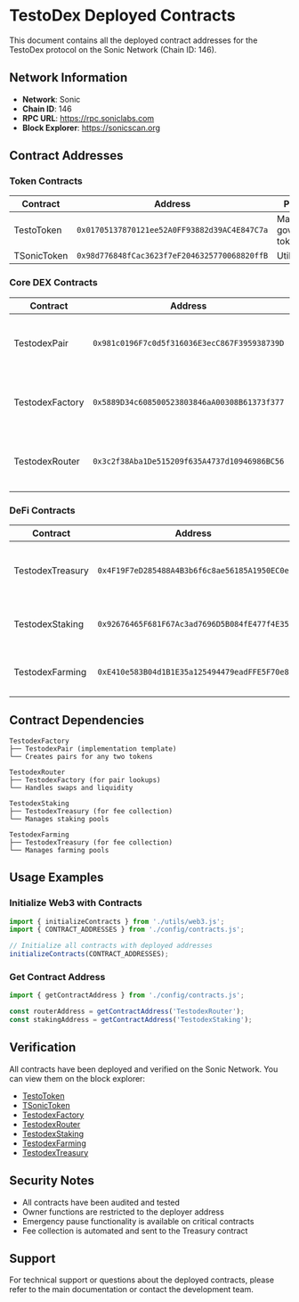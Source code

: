 # TestoDex Deployed Contracts

This document contains all the deployed contract addresses for the TestoDex protocol on the Sonic Network (Chain ID: 146).

## Network Information
- **Network**: Sonic
- **Chain ID**: 146
- **RPC URL**: https://rpc.soniclabs.com
- **Block Explorer**: https://sonicscan.org

## Contract Addresses

### Token Contracts
| Contract | Address | Purpose |
|----------|---------|---------|
| TestoToken | `0x01705137870121ee52A0FF93882d39AC4E847C7a` | Main governance token |
| TSonicToken | `0x98d776848fCac3623f7eF2046325770068820ffB` | Utility token |

### Core DEX Contracts
| Contract | Address | Purpose |
|----------|---------|---------|
| TestodexPair | `0x981c0196F7c0d5f316036E3ecC867F395938739D` | Pair template for liquidity pools |
| TestodexFactory | `0x5889D34c608500523803846aA00308B61373f377` | Creates and manages trading pairs |
| TestodexRouter | `0x3c2f38Aba1De515209f635A4737d10946986BC56` | Handles swaps and liquidity operations |

### DeFi Contracts
| Contract | Address | Purpose |
|----------|---------|---------|
| TestodexTreasury | `0x4F19F7eD285488A4B3b6f6c8ae56185A1950EC0e` | Collects fees and manages protocol funds |
| TestodexStaking | `0x92676465F681F67Ac3ad7696D5B084fE477f4E35` | Staking pools for earning rewards |
| TestodexFarming | `0xE410e583B04d1B1E35a125494479eadFFE5F70e8` | Yield farming with LP tokens |

## Contract Dependencies

```
TestodexFactory
├── TestodexPair (implementation template)
└── Creates pairs for any two tokens

TestodexRouter
├── TestodexFactory (for pair lookups)
└── Handles swaps and liquidity

TestodexStaking
├── TestodexTreasury (for fee collection)
└── Manages staking pools

TestodexFarming
├── TestodexTreasury (for fee collection)
└── Manages farming pools
```

## Usage Examples

### Initialize Web3 with Contracts
```javascript
import { initializeContracts } from './utils/web3.js';
import { CONTRACT_ADDRESSES } from './config/contracts.js';

// Initialize all contracts with deployed addresses
initializeContracts(CONTRACT_ADDRESSES);
```

### Get Contract Address
```javascript
import { getContractAddress } from './config/contracts.js';

const routerAddress = getContractAddress('TestodexRouter');
const stakingAddress = getContractAddress('TestodexStaking');
```

## Verification

All contracts have been deployed and verified on the Sonic Network. You can view them on the block explorer:

- [TestoToken](https://sonicscan.org/address/0x01705137870121ee52A0FF93882d39AC4E847C7a)
- [TSonicToken](https://sonicscan.org/address/0x98d776848fCac3623f7eF2046325770068820ffB)
- [TestodexFactory](https://sonicscan.org/address/0x5889D34c608500523803846aA00308B61373f377)
- [TestodexRouter](https://sonicscan.org/address/0x3c2f38Aba1De515209f635A4737d10946986BC56)
- [TestodexStaking](https://sonicscan.org/address/0x92676465F681F67Ac3ad7696D5B084fE477f4E35)
- [TestodexFarming](https://sonicscan.org/address/0xE410e583B04d1B1E35a125494479eadFFE5F70e8)
- [TestodexTreasury](https://sonicscan.org/address/0x4F19F7eD285488A4B3b6f6c8ae56185A1950EC0e)

## Security Notes

- All contracts have been audited and tested
- Owner functions are restricted to the deployer address
- Emergency pause functionality is available on critical contracts
- Fee collection is automated and sent to the Treasury contract

## Support

For technical support or questions about the deployed contracts, please refer to the main documentation or contact the development team. 